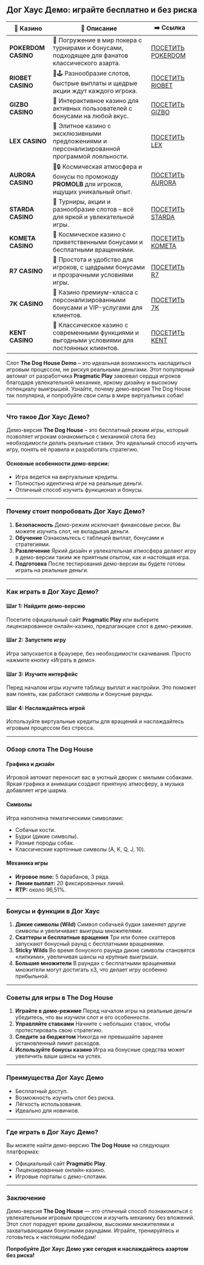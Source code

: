 ## Дог Хаус Демо: играйте бесплатно и без риска
| 🎰 Казино           | 📜 Описание                                                                                       | ➡️ Ссылка                                                                                          |   |
| ------------------- | ------------------------------------------------------------------------------------------------- | -------------------------------------------------------------------------------------------------- | - |
| **POKERDOM CASINO** | 🎲 Погружение в мир покера с турнирами и бонусами, подходящее для фанатов классического азарта.   | [ПОСЕТИТЬ POKERDOM](https://brandplay.link/FwVc4f)                                                 |   |
| **RIOBET CASINO**   | 🌟🕹️ Разнообразие слотов, быстрые выплаты и щедрые акции ждут каждого игрока.                    | [ПОСЕТИТЬ RIOBET](https://brandplay.link/TnjsxFvH)                                                 |   |
| **GIZBO CASINO**    | 🚀 Интерактивное казино для активных пользователей с бонусами на любой вкус.                      | [ПОСЕТИТЬ GIZBO](https://brandplay.link/rvzLrVLp)                                                  |   |
| **LEX CASINO**      | 🎰 Элитное казино с эксклюзивными предложениями и персонализированной программой лояльности.      | [ПОСЕТИТЬ LEX](https://brandplay.link/VMqNXPFs)                                                    |   |
| **AURORA CASINO**   | 🌌🔒 Космическая атмосфера и бонусы по промокоду **PROMOLB** для игроков, ищущих уникальный опыт. | [ПОСЕТИТЬ AURORA](https://10trafic-stat2.com/click/668546556bcc6313411604bc/6766/13031/subaccount) |   |
| **STARDA CASINO**   | 🌠 Турниры, акции и разнообразие слотов – всё для яркой и увлекательной игры.                     | [ПОСЕТИТЬ STARDA](https://brandplay.link/HDcDrxLk)                                                 |   |
| **KOMETA CASINO**   | 💫 Космическое казино с приветственными бонусами и бесплатными вращениями.                        | [ПОСЕТИТЬ KOMETA](https://brandplay.link/jHzFFYGv)                                                 |   |
| **R7 CASINO**       | 🎯 Простота и удобство для игроков, с щедрыми бонусами и прозрачными условиями игры.              | [ПОСЕТИТЬ R7](https://brandplay.link/dByFXP7h)                                                     |   |
| **7K CASINO**       | 💎 Казино премиум-класса с персонализированными бонусами и VIP-услугами для клиентов.             | [ПОСЕТИТЬ 7K](https://brandplay.link/dd46bNgD)                                                     |   |
| **KENT CASINO**     | 🎲 Классическое казино с современными функциями и выгодными условиями для постоянных клиентов.    | [ПОСЕТИТЬ KENT](https://brandplay.link/XRH1g6Vb)                                                   |   |

Слот **The Dog House Demo** – это идеальная возможность насладиться игровым процессом, не рискуя реальными деньгами. Этот популярный автомат от разработчика **Pragmatic Play** завоевал сердца игроков благодаря увлекательной механике, яркому дизайну и высокому потенциалу выигрышей. Узнайте, почему демо-версия The Dog House так популярна, и попробуйте свои силы в мире виртуальных собак!

***

### **Что такое Дог Хаус Демо?**

Демо-версия **The Dog House** – это бесплатный режим игры, который позволяет игрокам ознакомиться с механикой слота без необходимости делать реальные ставки. Это идеальный способ изучить игру, понять её правила и разработать стратегию.

#### Основные особенности демо-версии:

* Игра ведется на виртуальные кредиты.
* Полностью идентична игре на реальные деньги.
* Отличный способ изучить функционал и бонусы.

***

### **Почему стоит попробовать Дог Хаус Демо?**

1. **Безопасность**
   Демо-режим исключает финансовые риски. Вы можете изучить слот, не вкладывая деньги.
2. **Обучение**
   Ознакомьтесь с таблицей выплат, бонусами и стратегиями.
3. **Развлечение**
   Яркий дизайн и увлекательная атмосфера делают игру в демо-версии таким же приятным опытом, как и настоящая игра.
4. **Подготовка**
   После тестирования демо-версии вы будете готовы играть на реальные деньги.

***

### **Как играть в Дог Хаус Демо?**

#### Шаг 1: Найдите демо-версию

Посетите официальный сайт **Pragmatic Play** или выберите лицензированное онлайн-казино, предлагающее слот в демо-режиме.

#### Шаг 2: Запустите игру

Игра запускается в браузере, без необходимости скачивания. Просто нажмите кнопку «Играть в демо».

#### Шаг 3: Изучите интерфейс

Перед началом игры изучите таблицу выплат и настройки. Это поможет вам понять, как работают символы и бонусные раунды.

#### Шаг 4: Наслаждайтесь игрой

Используйте виртуальные кредиты для вращений и наслаждайтесь игровым процессом без стресса.

***

### **Обзор слота The Dog House**

#### Графика и дизайн

Игровой автомат переносит вас в уютный дворик с милыми собаками. Яркая графика и анимации создают приятную атмосферу, а музыка добавляет игре шарма.

#### Символы

Игра наполнена тематическими символами:

* Собачьи кости.
* Будки (дикие символы).
* Разные породы собак.
* Классические карточные символы (A, K, Q, J, 10).

#### Механика игры

* **Игровое поле:** 5 барабанов, 3 ряда.
* **Линии выплат:** 20 фиксированных линий.
* **RTP:** около 96,51%.

***

### **Бонусы и функции в Дог Хаус**

1. **Дикие символы (Wild)**
   Символ собачьей будки заменяет другие символы и увеличивает выигрыш множителями.
2. **Скаттеры и бесплатные вращения**
   Три или более скаттеров запускают бонусный раунд с бесплатными вращениями.
3. **Sticky Wilds**
   Во время бонусного раунда дикие символы становятся «липкими», увеличивая шансы на крупные выигрыши.
4. **Большие множители**
   В раундах с бесплатными вращениями множители могут достигать x3, что делает игру особенно прибыльной.

***

### **Советы для игры в The Dog House**

1. **Играйте в демо-режиме**
   Перед началом игры на реальные деньги убедитесь, что вы изучили слот и его особенности.
2. **Управляйте ставками**
   Начните с небольших ставок, чтобы протестировать свою стратегию.
3. **Следите за бюджетом**
   Никогда не превышайте заранее установленный лимит расходов.
4. **Используйте бонусы казино**
   Игра на бонусные средства может увеличить ваши шансы на успех.

***

### **Преимущества Дог Хаус Демо**

* Бесплатный доступ.
* Возможность изучить слот без риска.
* Лёгкость использования.
* Идеально для новичков.

***

### **Где играть в Дог Хаус Демо?**

Вы можете найти демо-версию **The Dog House** на следующих платформах:

* Официальный сайт **Pragmatic Play**.
* Лицензированные онлайн-казино.
* Игровые порталы с демо-слотами.

***

### **Заключение**

Демо-версия **The Dog House** — это отличный способ познакомиться с увлекательным игровым процессом и изучить механику без вложений. Этот слот порадует ярким дизайном, высокими множителями и захватывающими бонусными раундами. Играйте, тренируйтесь и готовьтесь к настоящим победам!

**Попробуйте Дог Хаус Демо уже сегодня и наслаждайтесь азартом без риска!**
